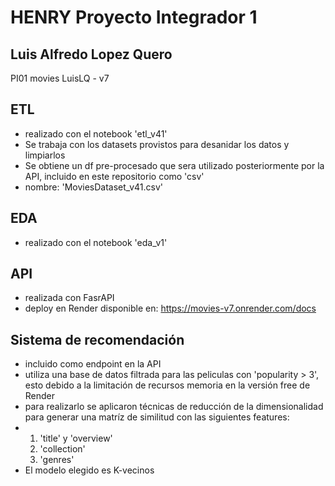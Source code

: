 # HENRY Proyecto Integrador 1  
## Luis Alfredo Lopez Quero
PI01 movies LuisLQ - v7  

## ETL  
- realizado con el notebook 'etl_v41'
- Se trabaja con los datasets provistos para desanidar los datos y limpiarlos
- Se obtiene un df pre-procesado que sera utilizado posteriormente por la API, incluido en este repositorio como 'csv'
- nombre: 'MoviesDataset_v41.csv'

## EDA  
- realizado con el notebook 'eda_v1'

## API  
- realizada con FasrAPI
- deploy en Render disponible en: https://movies-v7.onrender.com/docs

## Sistema de recomendación  
- incluido como endpoint en la API
- utiliza una base de datos filtrada para las peliculas con 'popularity > 3', esto debido a la limitación de recursos memoria en la versión free de Render
- para realizarlo se aplicaron técnicas de reducción de la dimensionalidad para generar una matríz de similitud con las siguientes features:
- 1) 'title' y 'overview'
  2) 'collection'
  3) 'genres'
- El modelo elegido es K-vecinos
     

